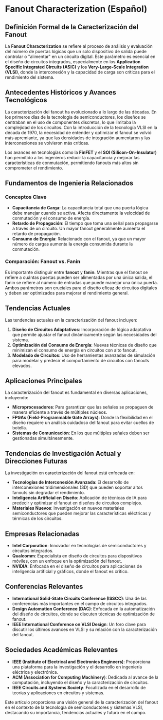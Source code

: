 # Fanout Characterization (Español)

## Definición Formal de la Caracterización del Fanout

La **Fanout Characterization** se refiere al proceso de análisis y evaluación del número de puertas lógicas que un solo dispositivo de salida puede controlar o "alimentar" en un circuito digital. Este parámetro es esencial en el diseño de circuitos integrados, especialmente en los **Application Specific Integrated Circuits (ASIC)** y los **Very-Large-Scale Integration (VLSI)**, donde la interconexión y la capacidad de carga son críticas para el rendimiento del sistema.

## Antecedentes Históricos y Avances Tecnológicos

La caracterización del fanout ha evolucionado a lo largo de las décadas. En los primeros días de la tecnología de semiconductores, los diseños se centraban en el uso de componentes discretos, lo que limitaba la complejidad de los circuitos. Con la introducción de la tecnología VLSI en la década de 1970, la necesidad de entender y optimizar el fanout se volvió más apremiante, ya que las densidades de integración aumentaron y las interconexiones se volvieron más críticas.

Los avances en tecnologías como la **FinFET** y el **SOI (Silicon-On-Insulator)** han permitido a los ingenieros reducir la capacitancia y mejorar las características de conmutación, permitiendo fanouts más altos sin comprometer el rendimiento.

## Fundamentos de Ingeniería Relacionados

### Conceptos Clave

- **Capacitancia de Carga**: La capacitancia total que una puerta lógica debe manejar cuando se activa. Afecta directamente la velocidad de conmutación y el consumo de energía.
- **Retardo de Propagación**: El tiempo que toma una señal para propagarse a través de un circuito. Un mayor fanout generalmente aumenta el retardo de propagación.
- **Consumo de Energía**: Relacionado con el fanout, ya que un mayor número de cargas aumenta la energía consumida durante la conmutación.

### Comparación: Fanout vs. Fanin

Es importante distinguir entre **fanout** y **fanin**. Mientras que el fanout se refiere a cuántas puertas pueden ser alimentadas por una única salida, el fanin se refiere al número de entradas que puede manejar una única puerta. Ambos parámetros son cruciales para el diseño eficaz de circuitos digitales y deben ser optimizados para mejorar el rendimiento general.

## Tendencias Actuales

Las tendencias actuales en la caracterización del fanout incluyen:

1. **Diseño de Circuitos Adaptativos**: Incorporación de lógica adaptativa que permite ajustar el fanout dinámicamente según las necesidades del sistema.
2. **Optimización del Consumo de Energía**: Nuevas técnicas de diseño que minimizan el consumo de energía en circuitos con alto fanout.
3. **Modelado de Circuitos**: Uso de herramientas avanzadas de simulación para modelar y predecir el comportamiento de circuitos con fanouts elevados.

## Aplicaciones Principales

La caracterización del fanout es fundamental en diversas aplicaciones, incluyendo:

- **Microprocesadores**: Para garantizar que las señales se propaguen de manera eficiente a través de múltiples núcleos.
- **FPGAs (Field-Programmable Gate Arrays)**: Donde la flexibilidad en el diseño requiere un análisis cuidadoso del fanout para evitar cuellos de botella.
- **Sistemas de Comunicación**: En los que múltiples señales deben ser gestionadas simultáneamente.

## Tendencias de Investigación Actual y Direcciones Futuras

La investigación en caracterización del fanout está enfocada en:

- **Tecnologías de Interconexión Avanzada**: El desarrollo de interconexiones tridimensionales (3D) que pueden soportar altos fanouts sin degradar el rendimiento.
- **Inteligencia Artificial en Diseño**: Aplicación de técnicas de IA para predecir y optimizar el fanout en diseños de circuitos complejos.
- **Materiales Nuevos**: Investigación en nuevos materiales semiconductores que pueden mejorar las características eléctricas y térmicas de los circuitos.

## Empresas Relacionadas

- **Intel Corporation**: Innovador en tecnologías de semiconductores y circuitos integrados.
- **Qualcomm**: Especialista en diseño de circuitos para dispositivos móviles, con un enfoque en la optimización del fanout.
- **NVIDIA**: Enfocada en el diseño de circuitos para aplicaciones de inteligencia artificial y gráficos, donde el fanout es crítico.

## Conferencias Relevantes

- **International Solid-State Circuits Conference (ISSCC)**: Una de las conferencias más importantes en el campo de circuitos integrados.
- **Design Automation Conference (DAC)**: Enfocada en la automatización del diseño de circuitos, donde se discuten técnicas de optimización de fanout.
- **IEEE International Conference on VLSI Design**: Un foro clave para discutir los últimos avances en VLSI y su relación con la caracterización del fanout.

## Sociedades Académicas Relevantes

- **IEEE (Institute of Electrical and Electronics Engineers)**: Proporciona una plataforma para la investigación y el desarrollo en ingeniería eléctrica y electrónica.
- **ACM (Association for Computing Machinery)**: Dedicada al avance de la computación, incluyendo el diseño y la caracterización de circuitos.
- **IEEE Circuits and Systems Society**: Focalizada en el desarrollo de teorías y aplicaciones en circuitos y sistemas.

Este artículo proporciona una visión general de la caracterización del fanout en el contexto de la tecnología de semiconductores y sistemas VLSI, destacando su importancia, tendencias actuales y futuro en el campo.